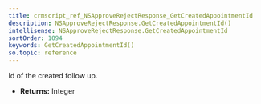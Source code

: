 ```yaml
---
title: crmscript_ref_NSApproveRejectResponse_GetCreatedAppointmentId
description: NSApproveRejectResponse.GetCreatedAppointmentId()
intellisense: NSApproveRejectResponse.GetCreatedAppointmentId
sortOrder: 1094
keywords: GetCreatedAppointmentId()
so.topic: reference
---
```



Id of the created follow up.



* **Returns:** Integer


